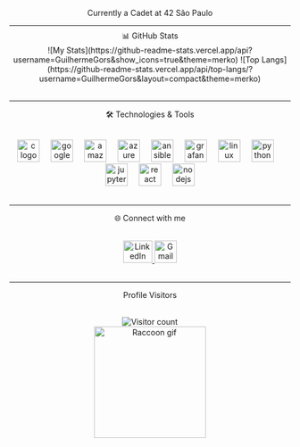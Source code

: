 <p align="center">Currently a Cadet at 42 São Paulo</p>
<div style="line-height: 0.5;">
 <hr>
	<p align="center">📊 GitHub Stats</p>
</div>
<div align="center">
	![My Stats](https://github-readme-stats.vercel.app/api?username=GuilhermeGors&show_icons=true&theme=merko)
	![Top Langs](https://github-readme-stats.vercel.app/api/top-langs/?username=GuilhermeGors&layout=compact&theme=merko)
</div> 
<br> 
<hr>
<p align="center">🛠️ Technologies & Tools</p>
<br>

<div align="center">
	<img src="https://img.shields.io/badge/C-A8B9CC?logo=c&logoColor=black&style=for-the-badge" height="40" alt="c logo"  />
	<img width="12" />
	<img src="https://img.shields.io/badge/Google Cloud-4285F4?logo=googlecloud&logoColor=white&style=for-the-badge" height="40" alt="googlecloud logo"  />
	<img width="12" />
	<img src="https://img.shields.io/badge/Amazon AWS-232F3E?logo=amazonaws&logoColor=white&style=for-the-badge" height="40" alt="amazonwebservices logo"  />
	<img width="12" />
	<img src="https://img.shields.io/badge/Microsoft Azure-0078D4?logo=microsoftazure&logoColor=white&style=for-the-badge" height="40" alt="azure logo"  />
	<img width="12" />
	<img src="https://img.shields.io/badge/Ansible-EE0000?logo=ansible&logoColor=white&style=for-the-badge" height="40" alt="ansible logo"  />
	<img width="12" />
	<img src="https://img.shields.io/badge/Grafana-F46800?logo=grafana&logoColor=black&style=for-the-badge" height="40" alt="grafana logo"  />
	<img width="12" />
	<img src="https://img.shields.io/badge/Linux-FCC624?logo=linux&logoColor=black&style=for-the-badge" height="40" alt="linux logo"  />
	<img width="12" />
	<img src="https://img.shields.io/badge/Python-3776AB?logo=python&logoColor=white&style=for-the-badge" height="40" alt="python logo"  />
	<img width="12" />
	<img src="https://img.shields.io/badge/Jupyter-F37626?logo=jupyter&logoColor=black&style=for-the-badge" height="40" alt="jupyter logo"  />
	<img width="12" />
	<img src="https://img.shields.io/badge/React-61DAFB?logo=react&logoColor=black&style=for-the-badge" height="40" alt="react logo"  />
	<img width="12" />
	<img src="https://img.shields.io/badge/Node.js-339933?logo=nodedotjs&logoColor=white&style=for-the-badge" height="40" alt="nodejs logo"  />
</div>

<br> 
<hr>
<p align="center">🌐 Connect with me</p>
<br>

<div align="center">
	<a href="https://www.linkedin.com/in/guilhermegors/" target="_blank">
		<img src="https://raw.githubusercontent.com/maurodesouza/profile-readme-generator/master/src/assets/icons/social/linkedin/default.svg" width="52" height="40" alt="LinkedIn logo" />
	</a>
	<a href="mailto:guilhermegors@gmail.com" target="_blank">
		<img src="https://img.shields.io/badge/Gmail-D14836?logo=gmail&logoColor=white&style=for-the-badge" height="40" alt="Gmail logo" />
	</a>
</div>

<br> 
<hr>
<p align="center">Profile Visitors</p>
<br>

<div align="center">
	<img src="https://profile-counter.glitch.me/GuilhermeGors/count.svg?" alt="Visitor count" />
</div>

<div align="center">
	<img height="200" src="https://media.tenor.com/_7Fjti7kTzsAAAAM/raccoon-cute.gif" alt="Raccoon gif" />
</div>
